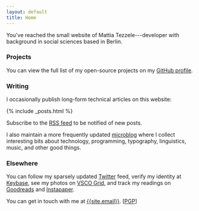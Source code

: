 ```yaml
---
layout: default
title: Home
---
```


You've reached the small website of Mattia Tezzele---developer with background in social sciences based in Berlin.

### Projects

You can view the full list of my open-source projects on my [GitHub profile](http://github.com/mrzool).

### Writing

I occasionally publish long-form technical articles on this website:

{% include _posts.html %}

Subscribe to the [RSS feed](/feed.xml) to be notified of new posts.

I also maintain a more frequently updated [microblog](http://notes.mrzool.cc) where I collect interesting bits about technology, programming, typography, linguistics, music, and other good things.

### Elsewhere

You can follow my sparsely updated [Twitter](http://twitter.com/mrzool_) feed, verify my identity at [Keybase](https://keybase.io/zool), see my photos on [VSCO Grid](https://mrzool.vsco.co/), and track my readings on [Goodreads](http://www.goodreads.com/mrzool) and [Instapaper](https://www.instapaper.com/p/__zool).

You can get in touch with me at [{{site.email}}](mailto:{{site.email}}). [[PGP](https://keybase.io/zool/key.asc)]
